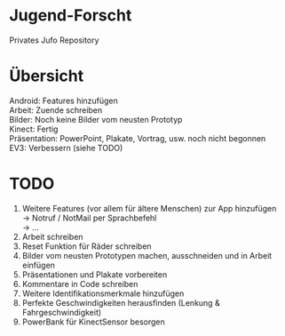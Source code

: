 # Jugend-Forscht
Privates Jufo Repository

# Übersicht
Android: Features hinzufügen <br>
Arbeit: Zuende schreiben <br>
Bilder: Noch keine Bilder vom neusten Prototyp <br>
Kinect: Fertig <br>
Präsentation: PowerPoint, Plakate, Vortrag, usw. noch nicht begonnen <br>
EV3: Verbessern (siehe TODO)

# TODO

1. Weitere Features (vor allem für ältere Menschen) zur App hinzufügen <br>
	   -> Notruf / NotMail per Sprachbefehl <br> 
	   -> ... <br>
2. Arbeit schreiben <br>
3. Reset Funktion für Räder schreiben <br>
4. Bilder vom neusten Prototypen machen, ausschneiden und in Arbeit einfügen <br>
5. Präsentationen und Plakate vorbereiten <br>
6. Kommentare in Code schreiben <br>
7. Weitere Identifikationsmerkmale hinzufügen <br>
8. Perfekte Geschwindigkeiten herausfinden (Lenkung & Fahrgeschwindigkeit)
9. PowerBank für KinectSensor besorgen